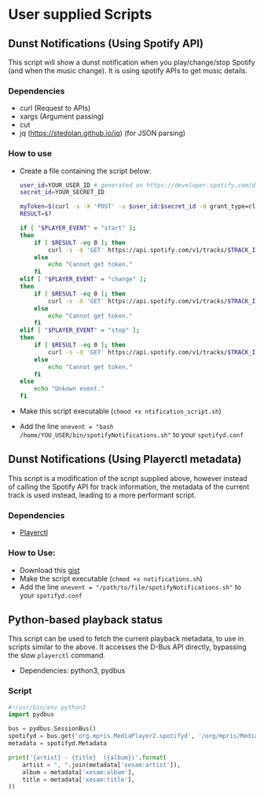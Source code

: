 # User supplied Scripts

## Dunst Notifications (Using Spotify API)

This script will show a dunst notification when you play/change/stop Spotify (and when the music change). It is using spotify APIs to get music details.

### Dependencies

* curl (Request to APIs)
* xargs (Argument passing)
* cut
* jq (https://stedolan.github.io/jq) (for JSON parsing)

### How to use

* Create a file containing the script below:

    ```bash
    user_id=YOUR_USER_ID # generated on https://developer.spotify.com/dashboard/applications
    secret_id=YOUR_SECRET_ID

    myToken=$(curl -s -X 'POST' -u $user_id:$secret_id -d grant_type=client_credentials https://accounts.spotify.com/api/token | jq '.access_token' | cut -d\" -f2)
    RESULT=$?

    if [ "$PLAYER_EVENT" = "start" ];
    then
        if [ $RESULT -eq 0 ]; then
            curl -s -X 'GET' https://api.spotify.com/v1/tracks/$TRACK_ID -H 'Accept: application/json' -H 'Content-Type: application/json' -H "Authorization:\"Bearer $myToken\"" | jq '.name, .artists[].name, .album.name, .album.release_date, .track_number, .album.total_tracks' | xargs printf "\"Playing '%s' from '%s' (album: '%s' in %s (%s/%s))\"" | xargs notify-send --urgency=low --expire-time=3000 --icon=/usr/share/icons/gnome/32x32/actions/player_play.png --app-name=spotifyd spotifyd
        else
            echo "Cannot get token."
        fi
    elif [ "$PLAYER_EVENT" = "change" ];
    then
        if [ $RESULT -eq 0 ]; then
            curl -s -X 'GET' https://api.spotify.com/v1/tracks/$TRACK_ID -H 'Accept: application/json' -H 'Content-Type: application/json' -H "Authorization:\"Bearer $myToken\"" | jq '.name, .artists[].name, .album.name, .album.release_date, .track_number, .album.total_tracks' | xargs printf "\"Music changed to '%s' from '%s' (album: '%s' in %s (%s/%s))\"" | xargs notify-send --urgency=low --expire-time=3000 --icon=/usr/share/icons/gnome/32x32/actions/player_fwd.png --app-name=spotifyd spotifyd
        else
            echo "Cannot get token."
        fi
    elif [ "$PLAYER_EVENT" = "stop" ];
    then
        if [ $RESULT -eq 0 ]; then
            curl -s -X 'GET' https://api.spotify.com/v1/tracks/$TRACK_ID -H 'Accept: application/json' -H 'Content-Type: application/json' -H "Authorization:\"Bearer $myToken\"" | jq '.name, .artists[].name, .album.name, .album.release_date, .track_number, .album.total_tracks' | xargs printf "Stoping music (Last song: '%s' from '%s' (album: '%s' in %s (%s/%s)))\"" | xargs notify-send --urgency=low --expire-time=3000 --icon=/usr/share/icons/gnome/32x32/actions/player_stop.png --app-name=spotifyd spotifyd
        else
            echo "Cannot get token."
        fi
    else
        echo "Unkown event."
    fi
    ```

* Make this script executable (```chmod +x ntification_script.sh```)
* Add the line ```onevent = "bash /home/YOU_USER/bin/spotifyNotifications.sh"``` to your ```spotifyd.conf```

## Dunst Notifications (Using Playerctl metadata)

This script is a modification of the script supplied above, however instead of calling the Spotify API for track information, the metadata of the current track is used instead, leading to a more performant script.

### Dependencies

* [Playerctl](https://github.com/altdesktop/playerctl)

### How to Use:

* Download this [gist](https://gist.github.com/ohhskar/efe71e82337ed54b9aa704d3df28d2ae)
* Make the script executable (```chmod +x notifications.sh```)
* Add the line ```onevent = "/path/to/file/spotifyNotifications.sh"``` to your ```spotifyd.conf```

## Python-based playback status

This script can be used to fetch the current playback metadata, to use in
scripts similar to the above. It accesses the D-Bus API directly, bypassing
the slow `playerctl` command.

* Dependencies: python3, pydbus

### Script

```python
#!/usr/bin/env python3
import pydbus

bus = pydbus.SessionBus()
spotifyd = bus.get('org.mpris.MediaPlayer2.spotifyd', '/org/mpris/MediaPlayer2')
metadata = spotifyd.Metadata

print('{artist} - {title}  ({album})'.format(
    artist = ", ".join(metadata['xesam:artist']),
    album = metadata['xesam:album'],
    title = metadata['xesam:title'],
))
```
